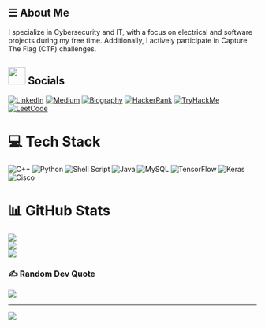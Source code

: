 ## ☰ About Me
I specialize in Cybersecurity and IT, with a focus on electrical and software projects during my free time. Additionally, I actively participate in Capture The Flag (CTF) challenges.

## <img src="https://github.com/r00tbl4ck/r00tbl4ck/assets/115922670/08ce2b74-3165-4ba2-a877-7c6158fc013e" width="35" height="35"> Socials
[![LinkedIn](https://img.shields.io/badge/LinkedIn-%230077B5.svg?logo=linkedin&logoColor=white)](https://linkedin.com/in/berk-onsoy) [![Medium](https://img.shields.io/badge/Medium-12100E?logo=medium&logoColor=white)](https://medium.com/@r00tbl4ck) [![Biography](https://img.shields.io/badge/Biography-%230f88a6?link=https%3A%2F%2Felitepentest.com%2F
)](https://elitepentest.com/)
 [![HackerRank](https://img.shields.io/badge/HackerRank-black?link=https%3A%2F%2Fwww.hackerrank.com%2Fprofile%2Fr00tbl4ck)](https://www.hackerrank.com/profile/r00tbl4ck) [![TryHackMe](https://img.shields.io/badge/TryHackMe-red?link=https%3A%2F%2Ftryhackme.com%2Fp%2Fr00tbl4ck)](https://tryhackme.com/p/r00tbl4ck) [![LeetCode](https://img.shields.io/badge/LeetCode-yellow?link=https%3A%2F%2Fleetcode.com%2Fr00tbl4ck%2F)](https://leetcode.com/r00tbl4ck/) 


# 💻 Tech Stack
![C++](https://img.shields.io/badge/c++-%2300599C.svg?style=for-the-badge&logo=c%2B%2B&logoColor=white) ![Python](https://img.shields.io/badge/python-3670A0?style=for-the-badge&logo=python&logoColor=ffdd54) ![Shell Script](https://img.shields.io/badge/shell_script-%23121011.svg?style=for-the-badge&logo=gnu-bash&logoColor=white) ![Java](https://img.shields.io/badge/java-%23ED8B00.svg?style=for-the-badge&logo=openjdk&logoColor=white) ![MySQL](https://img.shields.io/badge/mysql-%2300000f.svg?style=for-the-badge&logo=mysql&logoColor=white) ![TensorFlow](https://img.shields.io/badge/TensorFlow-%23FF6F00.svg?style=for-the-badge&logo=TensorFlow&logoColor=white) ![Keras](https://img.shields.io/badge/Keras-%23D00000.svg?style=for-the-badge&logo=Keras&logoColor=white) ![Cisco](https://img.shields.io/badge/cisco-%23049fd9.svg?style=for-the-badge&logo=cisco&logoColor=black)
# 📊 GitHub Stats
![](https://github-readme-stats.vercel.app/api?username=r00tbl4ck&theme=dark&hide_border=true&include_all_commits=true&count_private=false)<br/>
![](https://github-readme-streak-stats.herokuapp.com/?user=r00tbl4ck&theme=dark&hide_border=true)<br/>
![](https://github-readme-stats.vercel.app/api/top-langs/?username=r00tbl4ck&theme=dark&hide_border=true&include_all_commits=true&count_private=false&layout=compact&exclude=cmake&exclude=Makefile&exclude=*.mk&exclude=*.make&exclude=build&exclude=*.sh&exclude=build*)


### ✍️ Random Dev Quote
![](https://quotes-github-readme.vercel.app/api?type=horizontal&theme=dark)

---
[![](https://visitcount.itsvg.in/api?id=r00tbl4ck&icon=5&color=12)](https://visitcount.itsvg.in)
